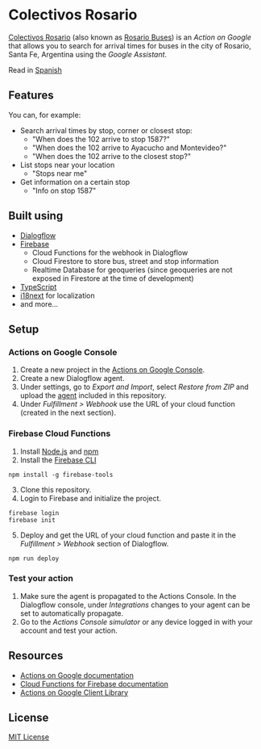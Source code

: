# Colectivos Rosario
[Colectivos Rosario](https://assistant.google.com/services/a/uid/0000003a99e26c39?hl=es) (also known as [Rosario Buses](https://assistant.google.com/services/a/uid/0000003a99e26c39?hl=en)) is an _Action on Google_ that allows you to search for arrival times for buses in the city of Rosario, Santa Fe, Argentina using the _Google Assistant_.

Read in [Spanish](README.es.md)

## Features
You can, for example:
- Search arrival times by stop, corner or closest stop:
  - "When does the 102 arrive to stop 1587?"
  - "When does the 102 arrive to Ayacucho and Montevideo?"
  - "When does the 102 arrive to the closest stop?"
- List stops near your location
  - "Stops near me"
- Get information on a certain stop
  - "Info on stop 1587"

## Built using
- [Dialogflow](https://dialogflow.com/)
- [Firebase](https://firebase.google.com/)
  - Cloud Functions for the webhook in Dialogflow
  - Cloud Firestore to store bus, street and stop information
  - Realtime Database for geoqueries (since geoqueries are not exposed in Firestore at the time of development)
- [TypeScript](https://www.typescriptlang.org/)
- [i18next](https://www.i18next.com/) for localization
- and more...

## Setup

### Actions on Google Console

1. Create a new project in the [Actions on Google Console](https://console.actions.google.com/).
2. Create a new Dialogflow agent.
3. Under settings, go to _Export and Import_, select _Restore from ZIP_ and upload the [agent](dialogflow-agent.zip) included in this repository.
4. Under _Fulfillment > Webhook_ use the URL of your cloud function (created in the next section).

### Firebase Cloud Functions

1. Install [Node.js](http://nodejs.org/) and [npm](https://npmjs.org/)
2. Install the [Firebase CLI](https://github.com/firebase/firebase-tools)
```
npm install -g firebase-tools
```
3. Clone this repository.
4. Login to Firebase and initialize the project.
```
firebase login
firebase init
```
5. Deploy and get the URL of your cloud function and paste it in the _Fulfillment > Webhook_ section of Dialogflow.
```
npm run deploy
```

### Test your action

1. Make sure the agent is propagated to the Actions Console. In the Dialogflow console, under _Integrations_ changes to your agent can be set to automatically propagate.
2. Go to the _Actions Console simulator_ or any device logged in with your account and test your action.

## Resources

- [Actions on Google documentation](https://developers.google.com/actions/extending-the-assistant)
- [Cloud Functions for Firebase documentation](https://firebase.google.com/docs/functions/)
- [Actions on Google Client Library](https://github.com/actions-on-google/actions-on-google-nodejs)

## License
[MIT License](LICENSE)